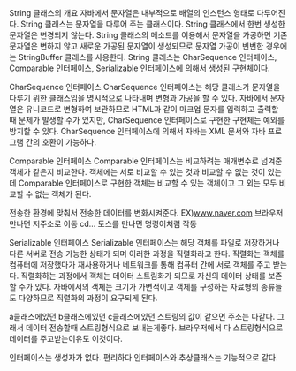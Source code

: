 

String 클래스의 개요
자바에서 문자열은 내부적으로 배열의 인스턴스 형태로 다루어진다.
String 클래스는 문자열을 다루어 주는 클래스이다.
String 클래스에서 한번 생성한 문자열은 변경되지 않는다.
String 클래스의 메소드를 이용해서 문자열을 가공하면 기존 문자열은 변하지 않고 새로운 가공된 문자열이
생성되므로 문자열 가공이 빈번한 경우에는 StringBuffer 클래스를 사용한다.
String 클래스는 CharSequence 인터페이스, Comparable 인터페이스, Serializable 인터페이스에 의해서
생성된 구현체이다.


CharSequence 인터페이스
CharSequence 인터페이스는 해당 클래스가 문자열을 다루기 위한 클래스임을 명시적으로 나타내며
변형과 가공을 할 수 있다.
자바에서 문자열은 유니코드로 변형하여 보관하므로 HTML과 같이 마크업 문자를 입력하고 출력할 때
문제가 발생할 수가 있지만, CharSequence 인터페이스로 구현한 구현체는 예외를 방지할 수 있다.
CharSequence 인터페이스에 의해서 자바는 XML 문서와 자바 프로그램 간의 호환이 가능하다.

Comparable 인터페이스
Comparable 인터페이스는 비교하려는 매개변수로 넘겨준 객체가 같은지 비교한다.
객체에는 서로 비교할 수 있는 것과 비교할 수 없는 것이 있는데 Comparable 인터페이스로 구현한 객체는
비교할 수 있는 객체이고 그 외는 모두 비교할 수 없는 객체가 된다.

전송한 환경에 맞춰서 전송한 데이터를 변화시켜준다.
EX)www.naver.com 브라우저만나면 저주소로 이동 cd... 도스를 만나면 명령어처럼 작동

Serializable 인터페이스
Serializable 인터페이스는 해당 객체를 파일로 저장하거나 다른 서버로 전송 가능한 상태가 되며 이러한
과정을 직렬화라고 한다.
직렬화는 객체를 컴퓨터에 저장했다가 재사용하거나 네트워크를 통해 컴퓨터 간에 서로 객체를 주고
받는다.
직렬화하는 과정에서 객체는 데이터 스트림화가 되므로 자신의 데이터 상태를 보존할 수가 있다.
자바에서의 객체는 크기가 가변적이고 객체를 구성하는 자료형의 종류들도 다양하므로 직렬화의 과정이
요구되게 된다.

a클래스에있던 b클래스에있던 c클래스에있던 스트링의 값이 같으면 주소는 다같다.
그래서 데이터 전송할때 스트링형식으로 보내는게좋다. 브라우저에서 다 스트링형식으로 데이터를 주고받는이유도 이것이다.


인터페이스는 생성자가 없다. 편리하다
인터페이스와 추상클래스는 기능적으로 같다.





















































